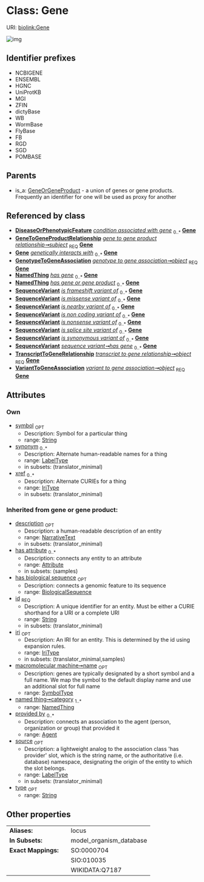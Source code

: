 
# Class: Gene




URI: [biolink:Gene](https://w3id.org/biolink/vocab/Gene)


![img](http://yuml.me/diagram/nofunky;dir:TB/class/[VariantToGeneAssociation],[TranscriptToGeneRelationship],[SequenceVariant],[OrganismTaxon],[NamedThing],[GenotypeToGeneAssociation],[GeneToGeneProductRelationship],[GeneOrGeneProduct],[GeneToGeneProductRelationship]-%20subject%201..1>[Gene&#124;symbol:string%20%3F;synonym:label_type%20*;xref:iri_type%20*;name(i):symbol_type%20%3F;has_biological_sequence(i):biological_sequence%20%3F;id(i):string;iri(i):iri_type%20%3F;type(i):string%20%3F;description(i):narrative_text%20%3F;source(i):label_type%20%3F],[GenotypeToGeneAssociation]-%20object%201..1>[Gene],[SequenceVariant]-%20has%20gene(i)%200..*>[Gene],[GeneGroupingMixin]-%20has%20gene%20or%20gene%20product%200..*>[Gene],[SequenceVariant]-%20has%20gene%200..*>[Gene],[TranscriptToGeneRelationship]-%20object%201..1>[Gene],[VariantToGeneAssociation]-%20object%201..1>[Gene],[GeneOrGeneProduct]^-[Gene],[GeneGroupingMixin],[DiseaseOrPhenotypicFeature],[Attribute],[Agent])

## Identifier prefixes

 * NCBIGENE
 * ENSEMBL
 * HGNC
 * UniProtKB
 * MGI
 * ZFIN
 * dictyBase
 * WB
 * WormBase
 * FlyBase
 * FB
 * RGD
 * SGD
 * POMBASE

## Parents

 *  is_a: [GeneOrGeneProduct](GeneOrGeneProduct.md) - a union of genes or gene products. Frequently an identifier for one will be used as proxy for another

## Referenced by class

 *  **[DiseaseOrPhenotypicFeature](DiseaseOrPhenotypicFeature.md)** *[condition associated with gene](condition_associated_with_gene.md)*  <sub>0..*</sub>  **[Gene](Gene.md)**
 *  **[GeneToGeneProductRelationship](GeneToGeneProductRelationship.md)** *[gene to gene product relationship➞subject](gene_to_gene_product_relationship_subject.md)*  <sub>REQ</sub>  **[Gene](Gene.md)**
 *  **[Gene](Gene.md)** *[genetically interacts with](genetically_interacts_with.md)*  <sub>0..*</sub>  **[Gene](Gene.md)**
 *  **[GenotypeToGeneAssociation](GenotypeToGeneAssociation.md)** *[genotype to gene association➞object](genotype_to_gene_association_object.md)*  <sub>REQ</sub>  **[Gene](Gene.md)**
 *  **[NamedThing](NamedThing.md)** *[has gene](has_gene.md)*  <sub>0..*</sub>  **[Gene](Gene.md)**
 *  **[NamedThing](NamedThing.md)** *[has gene or gene product](has_gene_or_gene_product.md)*  <sub>0..*</sub>  **[Gene](Gene.md)**
 *  **[SequenceVariant](SequenceVariant.md)** *[is frameshift variant of](is_frameshift_variant_of.md)*  <sub>0..*</sub>  **[Gene](Gene.md)**
 *  **[SequenceVariant](SequenceVariant.md)** *[is missense variant of](is_missense_variant_of.md)*  <sub>0..*</sub>  **[Gene](Gene.md)**
 *  **[SequenceVariant](SequenceVariant.md)** *[is nearby variant of](is_nearby_variant_of.md)*  <sub>0..*</sub>  **[Gene](Gene.md)**
 *  **[SequenceVariant](SequenceVariant.md)** *[is non coding variant of](is_non_coding_variant_of.md)*  <sub>0..*</sub>  **[Gene](Gene.md)**
 *  **[SequenceVariant](SequenceVariant.md)** *[is nonsense variant of](is_nonsense_variant_of.md)*  <sub>0..*</sub>  **[Gene](Gene.md)**
 *  **[SequenceVariant](SequenceVariant.md)** *[is splice site variant of](is_splice_site_variant_of.md)*  <sub>0..*</sub>  **[Gene](Gene.md)**
 *  **[SequenceVariant](SequenceVariant.md)** *[is synonymous variant of](is_synonymous_variant_of.md)*  <sub>0..*</sub>  **[Gene](Gene.md)**
 *  **[SequenceVariant](SequenceVariant.md)** *[sequence variant➞has gene](sequence_variant_has_gene.md)*  <sub>0..*</sub>  **[Gene](Gene.md)**
 *  **[TranscriptToGeneRelationship](TranscriptToGeneRelationship.md)** *[transcript to gene relationship➞object](transcript_to_gene_relationship_object.md)*  <sub>REQ</sub>  **[Gene](Gene.md)**
 *  **[VariantToGeneAssociation](VariantToGeneAssociation.md)** *[variant to gene association➞object](variant_to_gene_association_object.md)*  <sub>REQ</sub>  **[Gene](Gene.md)**

## Attributes


### Own

 * [symbol](symbol.md)  <sub>OPT</sub>
     * Description: Symbol for a particular thing
     * range: [String](types/String.md)
 * [synonym](synonym.md)  <sub>0..*</sub>
     * Description: Alternate human-readable names for a thing
     * range: [LabelType](types/LabelType.md)
     * in subsets: (translator_minimal)
 * [xref](xref.md)  <sub>0..*</sub>
     * Description: Alternate CURIEs for a thing
     * range: [IriType](types/IriType.md)
     * in subsets: (translator_minimal)

### Inherited from gene or gene product:

 * [description](description.md)  <sub>OPT</sub>
     * Description: a human-readable description of an entity
     * range: [NarrativeText](types/NarrativeText.md)
     * in subsets: (translator_minimal)
 * [has attribute](has_attribute.md)  <sub>0..*</sub>
     * Description: connects any entity to an attribute
     * range: [Attribute](Attribute.md)
     * in subsets: (samples)
 * [has biological sequence](has_biological_sequence.md)  <sub>OPT</sub>
     * Description: connects a genomic feature to its sequence
     * range: [BiologicalSequence](types/BiologicalSequence.md)
 * [id](id.md)  <sub>REQ</sub>
     * Description: A unique identifier for an entity. Must be either a CURIE shorthand for a URI or a complete URI
     * range: [String](types/String.md)
     * in subsets: (translator_minimal)
 * [iri](iri.md)  <sub>OPT</sub>
     * Description: An IRI for an entity. This is determined by the id using expansion rules.
     * range: [IriType](types/IriType.md)
     * in subsets: (translator_minimal,samples)
 * [macromolecular machine➞name](macromolecular_machine_name.md)  <sub>OPT</sub>
     * Description: genes are typically designated by a short symbol and a full name. We map the symbol to the default display name and use an additional slot for full name
     * range: [SymbolType](types/SymbolType.md)
 * [named thing➞category](named_thing_category.md)  <sub>1..*</sub>
     * range: [NamedThing](NamedThing.md)
 * [provided by](provided_by.md)  <sub>0..*</sub>
     * Description: connects an association to the agent (person, organization or group) that provided it
     * range: [Agent](Agent.md)
 * [source](source.md)  <sub>OPT</sub>
     * Description: a lightweight analog to the association class 'has provider' slot, which is the string name, or the authoritative (i.e. database) namespace, designating the origin of the entity to which the slot belongs.
     * range: [LabelType](types/LabelType.md)
     * in subsets: (translator_minimal)
 * [type](type.md)  <sub>OPT</sub>
     * range: [String](types/String.md)

## Other properties

|  |  |  |
| --- | --- | --- |
| **Aliases:** | | locus |
| **In Subsets:** | | model_organism_database |
| **Exact Mappings:** | | SO:0000704 |
|  | | SIO:010035 |
|  | | WIKIDATA:Q7187 |


